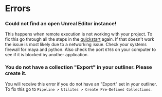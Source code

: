 # Errors

### Could not find an open Unreal Editor instance!
This happens when remote execution is not working with your project. To fix this go through all the steps
in the [quickstart](/introduction/quickstart) again. If that doesn't work the issue is most likely due to a
networking issue. Check your systems firewall for maya and python. Also check the port `6766` on your computer to see
if it is blocked by another application.

### You do not have a collection "Export" in your outliner. Please create it.
You will receive this error if you do not have an "Export" set in your outliner. To fix this go to
`Pipeline > Utilites > Create Pre-Defined Collections`.
